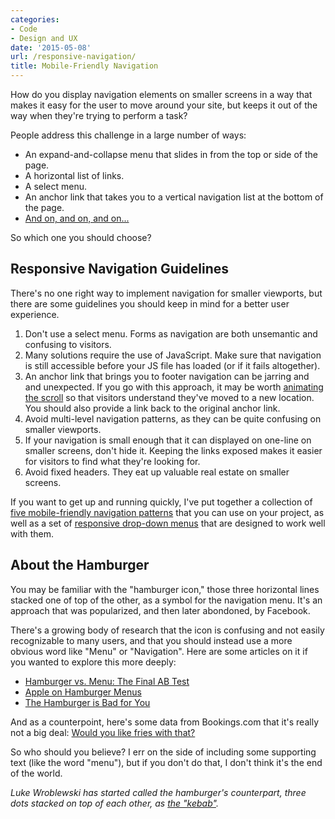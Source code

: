 ```yaml
---
categories:
- Code
- Design and UX
date: '2015-05-08'
url: /responsive-navigation/
title: Mobile-Friendly Navigation
---
```


How do you display navigation elements on smaller screens in a way that makes it easy for the user to move around your site, but keeps it out of the way when they're trying to perform a task?

People address this challenge in a large number of ways:

* An expand-and-collapse menu that slides in from the top or side of the page.
* A horizontal list of links.
* A select menu.
* An anchor link that takes you to a vertical navigation list at the bottom of the page.
* [And on, and on, and on...](http://bradfrost.github.io/this-is-responsive/patterns.html#navigation)

So which one you should choose?

<!--more-->

## Responsive Navigation Guidelines

There's no one right way to implement navigation for smaller viewports, but there are some guidelines you should keep in mind for a better user experience.

1. Don't use a select menu. Forms as navigation are both unsemantic and confusing to visitors.
2. Many solutions require the use of JavaScript. Make sure that navigation is still accessible before your JS file has loaded (or if it fails altogether).
3. An anchor link that brings you to footer navigation can be jarring and and unexpected. If you go with this approach, it may be worth [animating the scroll](https://github.com/cferdinandi/smooth-scroll) so that visitors understand they've moved to a new location. You should also provide a link back to the original anchor link.
4. Avoid multi-level navigation patterns, as they can be quite confusing on smaller viewports.
5. If your navigation is small enough that it can displayed on one-line on smaller screens, don't hide it. Keeping the links exposed makes it easier for visitors to find what they're looking for.
6. Avoid fixed headers. They eat up valuable real estate on smaller screens.

If you want to get up and running quickly, I've put together a collection of [five mobile-friendly navigation patterns](https://github.com/cferdinandi/astro) that you can use on your project, as well as a set of [responsive drop-down menus](https://github.com/cferdinandi/drop) that are designed to work well with them.

## About the Hamburger

You may be familiar with the "hamburger icon," those three horizontal lines stacked one of top of the other, as a symbol for the navigation menu. It's an approach that was popularized, and then later abondoned, by Facebook.

There's a growing body of research that the icon is confusing and not easily recognizable to many users, and that you should instead use a more obvious word like "Menu" or "Navigation". Here are some articles on it if you wanted to explore this more deeply:

* [Hamburger vs. Menu: The Final AB Test](http://exisweb.net/menu-eats-hamburger)
* [Apple on Hamburger Menus](http://blog.manbolo.com/2014/06/30/apple-on-hamburger-menus)
* [The Hamburger is Bad for You](http://mor10.com/hamburger-bad/)

And as a counterpoint, here's some data from Bookings.com that it's really not a big deal: [Would you like fries with that?](http://blog.booking.com/hamburger-menu.html)

So who should you believe? I err on the side of including some supporting text (like the word "menu"), but if you don't do that, I don't think it's the end of the world.

*Luke Wroblewski has started called the hamburger's counterpart, three dots stacked on top of each other, as [the "kebab"](https://twitter.com/lukew/status/590911111358242816).*